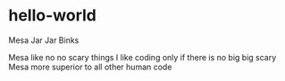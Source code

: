 # hello-world

Mesa Jar Jar Binks 

Mesa like no no scary things I like coding only if there is no big big scary
Mesa more superior to  all other human code

